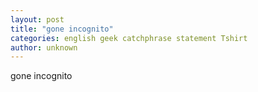 ```yaml
---
layout: post
title: "gone incognito"
categories: english geek catchphrase statement Tshirt
author: unknown
---
```


gone incognito
